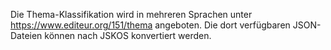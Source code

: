 Die Thema-Klassifikation wird in mehreren Sprachen unter <https://www.editeur.org/151/thema> angeboten. Die dort verfügbaren JSON-Dateien können nach JSKOS konvertiert werden.
